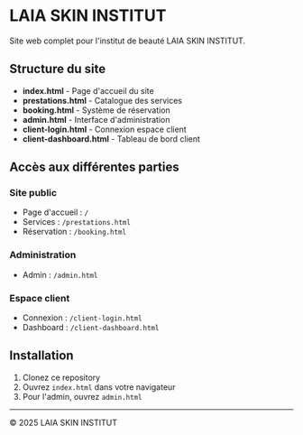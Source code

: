 # LAIA SKIN INSTITUT

Site web complet pour l'institut de beauté LAIA SKIN INSTITUT.

## Structure du site

- **index.html** - Page d'accueil du site
- **prestations.html** - Catalogue des services
- **booking.html** - Système de réservation
- **admin.html** - Interface d'administration
- **client-login.html** - Connexion espace client
- **client-dashboard.html** - Tableau de bord client

## Accès aux différentes parties

### Site public
- Page d'accueil : `/`
- Services : `/prestations.html`
- Réservation : `/booking.html`

### Administration
- Admin : `/admin.html`

### Espace client
- Connexion : `/client-login.html`
- Dashboard : `/client-dashboard.html`

## Installation

1. Clonez ce repository
2. Ouvrez `index.html` dans votre navigateur
3. Pour l'admin, ouvrez `admin.html`

---
© 2025 LAIA SKIN INSTITUT
